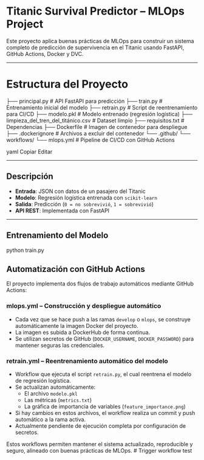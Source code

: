 # Titanic Survival Predictor – MLOps Project

Este proyecto aplica buenas prácticas de MLOps para construir un sistema completo de predicción de supervivencia en el Titanic usando FastAPI, GitHub Actions, Docker y DVC.

---

# Estructura del Proyecto

├── principal.py # API FastAPI para predicción ├── train.py # Entrenamiento inicial del modelo ├── retrain.py # Script de reentrenamiento para CI/CD ├── modelo.pkl # Modelo entrenado (regresión logística) ├── limpieza_del_tren_del_titánico.csv # Dataset limpio ├── requisitos.txt # Dependencias ├── Dockerfile # Imagen de contenedor para despliegue ├── .dockerignore # Archivos a excluir del contenedor └── .github/ └── workflows/ └── mlops.yml # Pipeline de CI/CD con GitHub Actions

yaml
Copiar
Editar

---

## Descripción

- **Entrada**: JSON con datos de un pasajero del Titanic  
- **Modelo**: Regresión logística entrenada con `scikit-learn`  
- **Salida**: Predicción (`0 = no sobrevivió`, `1 = sobrevivió`)  
- **API REST**: Implementada con FastAPI  

---

## Entrenamiento del Modelo

python train.py

## Automatización con GitHub Actions

El proyecto implementa dos flujos de trabajo automáticos mediante GitHub Actions:

### mlops.yml – Construcción y despliegue automático
- Cada vez que se hace push a las ramas `develop` o `mlops`, se construye automáticamente la imagen Docker del proyecto.
- La imagen es subida a DockerHub de forma continua.
- Se utilizan secretos de GitHub (`DOCKER_USERNAME`, `DOCKER_PASSWORD`) para mantener seguras las credenciales.

### retrain.yml – Reentrenamiento automático del modelo
- Workflow que ejecuta el script `retrain.py`, el cual reentrena el modelo de regresión logística.
- Se actualizan automáticamente:
  - El archivo `modelo.pkl`
  - Las métricas (`metrics.txt`)
  - La gráfica de importancia de variables (`feature_importance.png`)
- Si hay cambios en estos archivos, el workflow realiza un commit y push automático a la rama activa.
- Actualmente pendiente de ejecución completa por configuración de secretos.

Estos workflows permiten mantener el sistema actualizado, reproducible y seguro, alineado con buenas prácticas de MLOps.
#   T r i g g e r   w o r k f l o w   t e s t  
 
